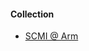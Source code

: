 #### Collection

- [SCMI @ Arm](https://developer.arm.com/architectures/system-architectures/software-standards/scmi)
